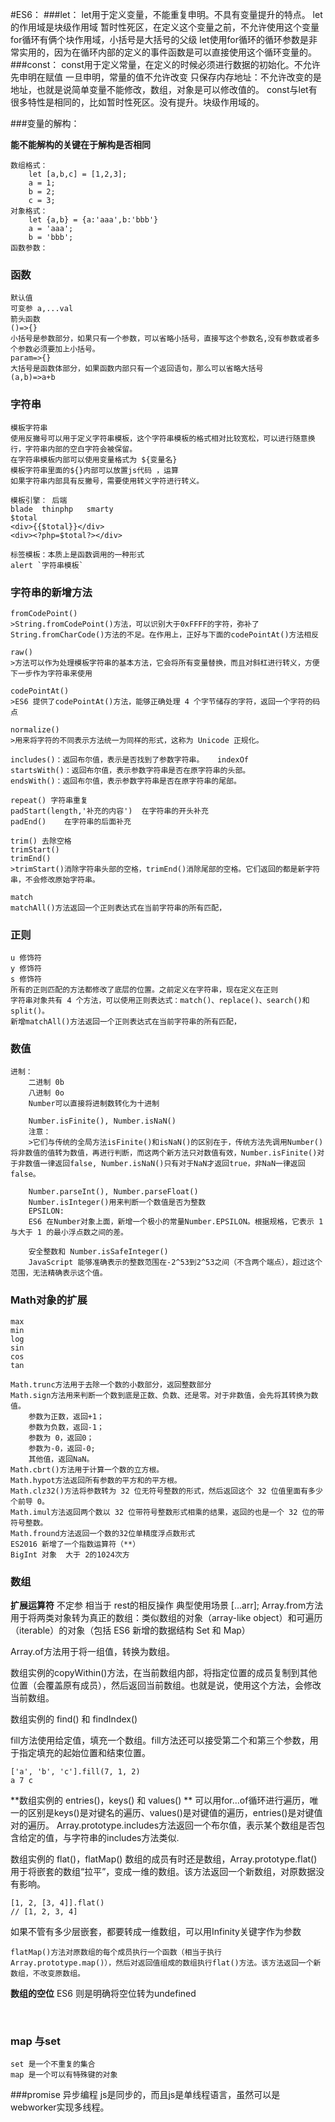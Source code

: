 #ES6：
###let：
	let用于定义变量，不能重复申明。不具有变量提升的特点。
	let的作用域是块级作用域
	暂时性死区，在定义这个变量之前，不允许使用这个变量
	for循环有俩个块作用域，小括号是大括号的父级
	let使用for循环的循环参数是非常实用的，因为在循环内部的定义的事件函数是可以直接使用这个循环变量的。
###const：
	const用于定义常量，在定义的时候必须进行数据的初始化。不允许先申明在赋值
	一旦申明，常量的值不允许改变
	只保存内存地址：不允许改变的是地址，也就是说简单变量不能修改，数组，对象是可以修改值的。
	const与let有很多特性是相同的，比如暂时性死区。没有提升。块级作用域的。

###变量的解构：

**能不能解构的关键在于解构是否相同**


	数组格式：
		let [a,b,c] = [1,2,3];
		a = 1;
		b = 2;
		c = 3;
	对象格式：
	    let {a,b} = {a:'aaa',b:'bbb'}
		a = 'aaa';
		b = 'bbb';
	函数参数：
### 函数	
	默认值 
	可变参 a,...val
	箭头函数
	()=>{}
	小括号是参数部分，如果只有一个参数，可以省略小括号，直接写这个参数名,没有参数或者多个参数必须要加上小括号。
	param=>{}
	大括号是函数体部分，如果函数内部只有一个返回语句，那么可以省略大括号
	(a,b)=>a+b

### 字符串
	模板字符串
	使用反撇号可以用于定义字符串模板，这个字符串模板的格式相对比较宽松，可以进行随意换行，字符串内部的空白字符会被保留。
	在字符串模板内部可以使用变量格式为 ${变量名}
	模板字符串里面的${}内部可以放置js代码 ，运算 
	如果字符串内部具有反撇号，需要使用转义字符进行转义。
	
	模板引擎： 后端 
	blade  thinphp   smarty
	$total
	<div>{{$total}}</div>	
	<div><?php=$total?></div>	
	
	标签模板：本质上是函数调用的一种形式
	alert `字符串模板`

### 字符串的新增方法
	fromCodePoint() 
	>String.fromCodePoint()方法，可以识别大于0xFFFF的字符，弥补了String.fromCharCode()方法的不足。在作用上，正好与下面的codePointAt()方法相反
	
	raw() 
	>方法可以作为处理模板字符串的基本方法，它会将所有变量替换，而且对斜杠进行转义，方便下一步作为字符串来使用
	
	codePointAt()
	>ES6 提供了codePointAt()方法，能够正确处理 4 个字节储存的字符，返回一个字符的码点
	
	normalize()
	>用来将字符的不同表示方法统一为同样的形式，这称为 Unicode 正规化。
	
	includes()：返回布尔值，表示是否找到了参数字符串。   indexOf
	startsWith()：返回布尔值，表示参数字符串是否在原字符串的头部。
	endsWith()：返回布尔值，表示参数字符串是否在原字符串的尾部。
	
	repeat() 字符串重复
	padStart(length,'补充的内容')  在字符串的开头补充
	padEnd()	在字符串的后面补充
	
	trim() 去除空格
	trimStart() 
	trimEnd()
	>trimStart()消除字符串头部的空格，trimEnd()消除尾部的空格。它们返回的都是新字符串，不会修改原始字符串。
	
	match
	matchAll()方法返回一个正则表达式在当前字符串的所有匹配，

### 正则
	u 修饰符
	y 修饰符
	s 修饰符
	所有的正则匹配的方法都修改了底层的位置。之前定义在字符串，现在定义在正则
	字符串对象共有 4 个方法，可以使用正则表达式：match()、replace()、search()和split()。
	新增matchAll()方法返回一个正则表达式在当前字符串的所有匹配，

### 数值
	进制：
		二进制 0b
		八进制 0o
		Number可以直接将进制数转化为十进制
		
		Number.isFinite(), Number.isNaN()
		注意：
		>它们与传统的全局方法isFinite()和isNaN()的区别在于，传统方法先调用Number()将非数值的值转为数值，再进行判断，而这两个新方法只对数值有效，Number.isFinite()对于非数值一律返回false, Number.isNaN()只有对于NaN才返回true，非NaN一律返回false。
		
		Number.parseInt(), Number.parseFloat()
		Number.isInteger()用来判断一个数值是否为整数
		EPSILON:
		ES6 在Number对象上面，新增一个极小的常量Number.EPSILON。根据规格，它表示 1 与大于 1 的最小浮点数之间的差。
		
		安全整数和 Number.isSafeInteger() 
		JavaScript 能够准确表示的整数范围在-2^53到2^53之间（不含两个端点），超过这个范围，无法精确表示这个值。

### Math对象的扩展
	max
	min
	log
	sin
	cos
	tan
	
	Math.trunc方法用于去除一个数的小数部分，返回整数部分
	Math.sign方法用来判断一个数到底是正数、负数、还是零。对于非数值，会先将其转换为数值。
		参数为正数，返回+1；
		参数为负数，返回-1；
		参数为 0，返回0；
		参数为-0，返回-0;
		其他值，返回NaN。
	Math.cbrt()方法用于计算一个数的立方根。
	Math.hypot方法返回所有参数的平方和的平方根。   
	Math.clz32()方法将参数转为 32 位无符号整数的形式，然后返回这个 32 位值里面有多少个前导 0。
	Math.imul方法返回两个数以 32 位带符号整数形式相乘的结果，返回的也是一个 32 位的带符号整数。
	Math.fround方法返回一个数的32位单精度浮点数形式
	ES2016 新增了一个指数运算符（**）
	BigInt 对象  大于 2的1024次方

### 数组

**扩展运算符**   不定参 
相当于 rest的相反操作
典型使用场景 [...arr];
Array.from方法用于将两类对象转为真正的数组：类似数组的对象（array-like object）和可遍历（iterable）的对象（包括 ES6 新增的数据结构 Set 和 Map）

Array.of方法用于将一组值，转换为数组。

数组实例的copyWithin()方法，在当前数组内部，将指定位置的成员复制到其他位置（会覆盖原有成员），然后返回当前数组。也就是说，使用这个方法，会修改当前数组。

数组实例的 find() 和 findIndex() 

fill方法使用给定值，填充一个数组。fill方法还可以接受第二个和第三个参数，用于指定填充的起始位置和结束位置。
```
['a', 'b', 'c'].fill(7, 1, 2)
a 7 c
```
**数组实例的 entries()，keys() 和 values() **
可以用for...of循环进行遍历，唯一的区别是keys()是对键名的遍历、values()是对键值的遍历，entries()是对键值对的遍历。
Array.prototype.includes方法返回一个布尔值，表示某个数组是否包含给定的值，与字符串的includes方法类似.

数组实例的 flat()，flatMap() 
数组的成员有时还是数组，Array.prototype.flat()用于将嵌套的数组“拉平”，变成一维的数组。该方法返回一个新数组，对原数据没有影响。
```
[1, 2, [3, 4]].flat()
// [1, 2, 3, 4]
```
如果不管有多少层嵌套，都要转成一维数组，可以用Infinity关键字作为参数


	flatMap()方法对原数组的每个成员执行一个函数（相当于执行Array.prototype.map()），然后对返回值组成的数组执行flat()方法。该方法返回一个新数组，不改变原数组。

**数组的空位**
	ES6 则是明确将空位转为undefined


​	
### map 与set
	set 是一个不重复的集合
	map 是一个可以有特殊键的对象


###promise
	异步编程
	js是同步的，而且js是单线程语言，虽然可以是webworker实现多线程。
